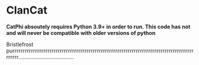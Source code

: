 # ClanCat


**CatPhi absoutely requires Python 3.9+ in order to run. This code has not and will never be compatible with older versions of python**


Bristlefrost purrrrrrrrrrrrrrrrrrrrrrrrrrrrrrrrrrrrrrrrrrrrrrrrrrrrrrrrrrrrrrrrrrrrrrrrrrrrrrrrrrrrrrrrrrrrrr.....................................
